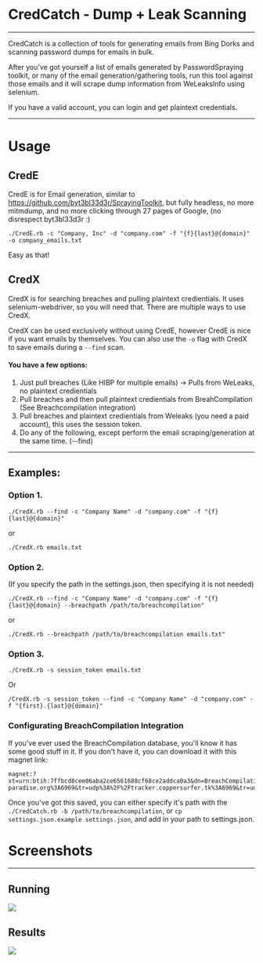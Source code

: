 # CredCatch - Dump + Leak Scanning 
---

CredCatch is a collection of  tools for generating emails from Bing Dorks and scanning password dumps for emails in bulk.

After you've got yourself a list of emails generated by PasswordSpraying toolkit, or many of the email generation/gathering tools, run this tool against those emails and it will scrape dump information from WeLeaksInfo using selenium.

If you have a valid account, you can login and get plaintext credentials.

---
# Usage

## CredE
CredE is for Email generation, similar to https://github.com/byt3bl33d3r/SprayingToolkit, but fully headless, no more mitmdump, and no more clicking through 27 pages of Google, (no disrespect byt3bl33d3r :)

```
./CredE.rb -c "Company, Inc" -d "company.com" -f "{f}{last}@{domain}" -o company_emails.txt
```

Easy as that!


## CredX
CredX is for searching breaches and pulling plaintext credientials. It uses selenium-webdriver, so you will need that. There are multiple ways to use CredX. 

CredX can be used exclusively without using CredE, however CredE is nice if you want emails by themselves. You can also use the `-o` flag with CredX to save emails during a `--find` scan.

#### You have a few options:
1. Just pull breaches (Like HIBP for multiple emails) -> Pulls from WeLeaks, no plaintext credientials 
2. Pull breaches and then pull plaintext credientials from BreahCompilation (See Breachcompilation integration)
3. Pull breaches and plaintext credientials from Weleaks (you need a paid account), this uses the session token.
4. Do any of the following, except perform the email scraping/generation at the same time. (--find)

---

## Examples:
### Option 1.

```
./CredX.rb --find -c "Company Name" -d "company.com" -f "{f}{last}@{domain}"
``` 

or 

```
./CredX.rb emails.txt
``` 

### Option 2.

(If you specify the path in the settings.json, then specifying it is not needed)

```
./CredX.rb --find -c "Company Name" -d "company.com" -f "{f}{last}@{domain} --breachpath /path/to/breachcompilation"
``` 

or

```
./CredX.rb --breachpath /path/to/breachcompilation emails.txt"
``` 

### Option 3.
```
./CredX.rb -s session_token emails.txt
```

Or

```
/CredX.rb -s session_token --find -c "Company Name" -d "company.com" -f "{first}.{last}@{domain}"
```


### Configurating BreachCompilation Integration
If you've ever used the BreachCompilation database, you'll know it has some good stuff in it. If you don't have it, you can download it with this magnet link:

```
magnet:?xt=urn:btih:7ffbcd8cee06aba2ce6561688cf68ce2addca0a3&dn=BreachCompilation&tr=udp%3A%2F%2Ftracker.openbittorrent.com%3A80&tr=udp%3A%2F%2Ftracker.leechers-paradise.org%3A6969&tr=udp%3A%2F%2Ftracker.coppersurfer.tk%3A6969&tr=udp%3A%2F%2Fglotorrents.pw%3A6969&tr=udp%3A%2F%2Ftracker.opentrackr.org%3A1337
```

Once you've got this saved, you can either specify it's path with the `./CredCatch.rb -b /path/to/breachcompilation`, or `cp settings.json.example settings.json`, and add in your path to settings.json.

# Screenshots
---
## Running
![](https://raw.githubusercontent.com/pry0cc/CredCatch/master/screenshot.png)

## Results
![](https://raw.githubusercontent.com/pry0cc/CredCatch/master/results.png)